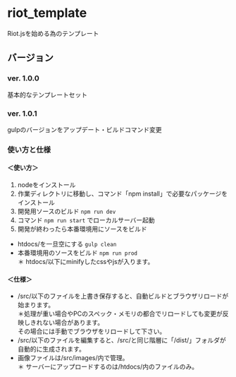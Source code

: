 # riot_template
Riot.jsを始める為のテンプレート


## バージョン

### ver. 1.0.0
基本的なテンプレートセット

### ver. 1.0.1
gulpのバージョンをアップデート・ビルドコマンド変更

### 使い方と仕様


#### ＜使い方＞
  1. nodeをインストール
  2. 作業ディレクトリに移動し、コマンド「npm install」で必要なパッケージをインストール
  3. 開発用ソースのビルド  `npm run dev`
  4. コマンド `npm run start` でローカルサーバー起動
  5. 開発が終わったら本番環境用にソースをビルド
  - htdocs/を一旦空にする `gulp clean`
  - 本番環境用のソースをビルド `npm run prod`  
  ＊ htdocs/以下にminifyしたcssやjsが入ります。

#### ＜仕様＞
  * /src/以下のファイルを上書き保存すると、自動ビルドとブラウザリロードが始まります。  
  ＊処理が重い場合やPCのスペック・メモリの都合でリロードしても変更が反映しきれない場合があります。  
  その場合には手動でブラウザをリロードして下さい。  
  * /src/以下のファイルを編集すると、/src/と同じ階層に「/dist/」フォルダが自動的に生成されます。  
  * 画像ファイルは/src/images/内で管理。  
  ＊ サーバーにアップロードするのは/htdocs/内のファイルのみ。
